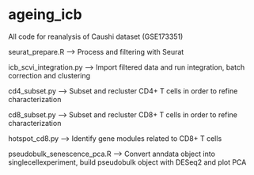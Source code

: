 # ageing_icb
All code for reanalysis of Caushi dataset (GSE173351)

seurat_prepare.R --> Process and filtering with Seurat

icb_scvi_integration.py --> Import filtered data and run integration, batch correction and clustering

cd4_subset.py --> Subset and recluster CD4+ T cells in order to refine characterization

cd8_subset.py --> Subset and recluster CD8+ T cells in order to refine characterization

hotspot_cd8.py --> Identify gene modules related to CD8+ T cells

pseudobulk_senescence_pca.R --> Convert anndata object into singlecellexperiment, build pseudobulk object with DESeq2 and plot PCA
